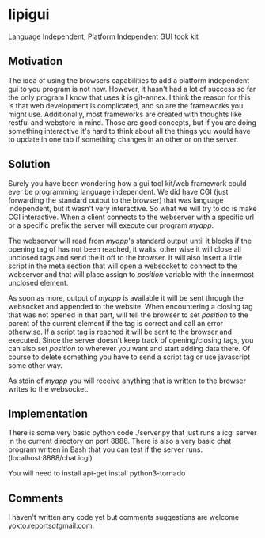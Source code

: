 # lipigui

Language Independent, Platform Independent GUI took kit

## Motivation

The idea of using the browsers capabilities to add a platform independent gui to you program is not new. However, it hasn't had a lot of success so far the only program I know that uses it is git-annex. I think the reason for this is that web development is complicated, and so are the frameworks you might use. Additionally, most frameworks are created with thoughts like restful and webstore in mind. Those are good concepts, but if you are doing something interactive it's hard to think about all the things you would have to update in one tab if something changes in an other or on the server.

## Solution

Surely you have been wondering how a gui tool kit/web framework could ever be programming language independent. We did have CGI (just forwarding the standard output to the browser) that was language independent, but it wasn't very interactive. So what we will try to do is make CGI interactive. When a client connects to the webserver with a specific url or a specific prefix the server will execute our program *myapp*.

The webserver will read from *myapp*'s standard output until it blocks if the opening tag of <body> has not been reached, it waits. other wise it will close all unclosed tags and send the it off to the browser. It will also insert a little script in the meta section that will open a websocket to connect to the webserver and that will place assign to *position* variable with the innermost unclosed element.

As soon as more, output of *myapp* is available it will be sent through the websocket and appended to the website. When encountering a closing tag that was not opened in that part, will tell the browser to set *position* to the parent of the current element if the tag is correct and call an error otherwise. If a script tag is reached it will be sent to the browser and executed. Since the server doesn't keep track of opening/closing tags, you can also set *position* to wherever you want and start adding data there. Of course to delete something you have to send a script tag or use javascript some other way.

As stdin of *myapp* you will receive anything that is written to the browser writes to the websocket.

## Implementation

There is some very basic python code ./server.py that just runs a icgi server in the current directory on port 8888. There is also a very basic chat program written in Bash that you can test if the server runs.
(localhost:8888/chat.icgi)

You will need to install
	apt-get install python3-tornado

## Comments

I haven't written any code yet but comments suggestions are welcome yokto.reports*at*gmail.com.